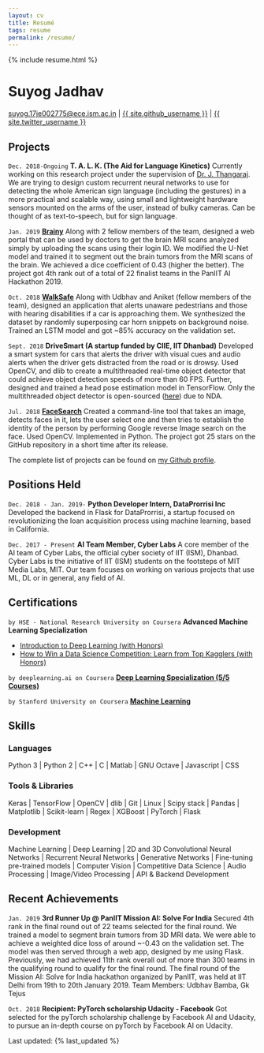 ```yaml
---
layout: cv
title: Resumé
tags: resume
permalink: /resume/
---
```


<!-- <iframe width="100%" height="1080" frameBorder="0" marginwidth="0" marginheight="0" scrolling="No" hspace="0" vspace="0" src="https://docs.google.com/document/d/e/2PACX-1vQCPcv0T8h7BQ-Y2J9Y5vDBh5YQ_6mFpYSS-Wp--kmm5GhRoyx7ogDoyUIHFw8XKDkiJFU5PBZ-Nsl0/pub?embedded=true"></iframe> -->

{% include resume.html %}


# Suyog Jadhav

<div id="webaddress">
<a href="mailto:suyog.17je002775@ece.ism.ac.in">suyog.17je002775@ece.ism.ac.in</a>
|
<i class="fa fa-github"></i> <a href="https://github.com/{{ site.github_username }}">{{ site.github_username }}</a>
|
<i class="fa fa-twitter"></i> <a href="https://twitter.com/{{ site.twitter_username }}">{{ site.twitter_username }}</a>
</div>


## Projects
`Dec. 2018-Ongoing`
__T. A. L. K. (The Aid for Language Kinetics)__ Currently working on this research project under the supervision of [Dr. J. Thangaraj](https://www.researchgate.net/profile/Jaisingh_Thangaraj). We are trying to design custom recurrent neural networks to use for detecting the whole American sign language (including the gestures) in a more practical and scalable way, using small and lightweight hardware sensors mounted on the arms of the user, instead of bulky cameras. Can be thought of as text-to-speech, but for sign language.

`Jan. 2019`
__[Brainy](https://github.com/IAmSuyogJadhav/Brainy/)__ Along with 2 fellow members of the team, designed a web portal that can be used by doctors to get the brain MRI scans analyzed simply by uploading the scans using their login ID. We modified the U-Net model and trained it to segment out the brain tumors from the MRI scans of the brain. We achieved a dice coefficient of 0.43 (higher the better). The project got 4th rank out of a total of 22 finalist teams in the PanIIT AI Hackathon 2019.

`Oct. 2018`
__[WalkSafe](https://github.com/IAmSuyogJadhav/WalkSafe)__ Along with Udbhav and Aniket (fellow members of the team), designed an application that alerts unaware pedestrians and those with hearing disabilities if a car is approaching them. We synthesized the dataset by randomly superposing car horn snippets on background noise. Trained an LSTM model and got ~85% accuracy on the validation set.

`Sept. 2018`
__DriveSmart (A startup funded by CIIE, IIT Dhanbad)__ Developed a smart system for cars that alerts the driver with visual cues and audio alerts when the driver gets distracted from the road or is drowsy. Used OpenCV, and dlib to create a multithreaded real-time object detector that could achieve object detection speeds of more than 60 FPS. Further, designed and trained a head pose estimation model in TensorFlow. Only the multithreaded object detector is open-sourced ([here](https://github.com/IAmSuyogJadhav/Lightning-Fast-Object-Detector)) due to NDA.

`Jul. 2018`
__[FaceSearch](https://www.github.com/IAmSuyogJadhav/FaceSearch)__ Created a command-line tool that takes an image, detects faces in it, lets the user select one and then tries to establish the identity of the person by performing Google reverse Image search on the face. Used OpenCV. Implemented in Python. The project got 25 stars on the GitHub repository in a short time after its release.

The complete list of projects can be found on [my Github profile](https://github.com/IAmSuyogJadhav).

## Positions Held

`Dec. 2018 - Jan. 2019-`
__Python Developer Intern, DataProrrisi Inc__ Developed the backend in Flask for DataProrrisi, a startup focused on revolutionizing the loan acquisition process using machine learning, based in California.

`Dec. 2017 - Present`
__AI Team Member, Cyber Labs__ A core member of the AI team of Cyber Labs, the official cyber society of IIT (ISM), Dhanbad. Cyber Labs is the initiative of IIT (ISM) students on the footsteps of MIT Media Labs, MIT. Our team focuses on working on various projects that use ML, DL or in general, any field of AI.

## Certifications

`by HSE - National Research University on Coursera`
__Advanced Machine Learning Specialization__ 
- [Introduction to Deep Learning (with Honors)](https://www.coursera.org/account/accomplishments/verify/32SDG3EQFHNQ)
- [How to Win a Data Science Competition: Learn from Top Kagglers (with Honors)](https://www.coursera.org/account/accomplishments/verify/897TKTQY9QCH)

`by deeplearning.ai on Coursera`
__[Deep Learning Specialization (5/5 Courses)](https://www.coursera.org/account/accomplishments/specialization/certificate/LUB5A3JNJKHC)__

`by Stanford University on Coursera`
__[Machine Learning](https://www.coursera.org/account/accomplishments/verify/PKVYKUTJCGFN)__

## Skills

### Languages
Python 3 | Python 2 | C++ | C | Matlab | GNU Octave | Javascript | CSS 

### Tools & Libraries
Keras | TensorFlow | OpenCV | dlib | Git | Linux | Scipy stack | Pandas | Matplotlib | Scikit-learn | Regex | XGBoost | PyTorch | Flask

### Development
Machine Learning | Deep Learning | 2D and 3D Convolutional Neural Networks | Recurrent Neural Networks | Generative Networks | Fine-tuning pre-trained models | Computer Vision | Competitive Data Science | Audio Processing | Image/Video Processing | API & Backend Development

## Recent Achievements

`Jan. 2019`
__3rd Runner Up @ PanIIT Mission AI: Solve For India__ Secured 4th rank in the final round out of 22 teams selected for the final round. We trained a model to segment brain tumors from 3D MRI data. We were able to achieve a weighted dice loss of around ~-0.43 on the validation set. The model was then served through a web app, designed by me using Flask. Previously, we had achieved 11th rank overall out of more than 300 teams in the qualifying round to qualify for the final round. The final round of the Mission AI: Solve for India hackathon organized by PanIIT, was held at IIT Delhi from 19th to 20th January 2019.
Team Members: Udbhav Bamba, Gk Tejus

`Oct. 2018`
__Recipient: PyTorch scholarship Udacity - Facebook__ Got selected for the pyTorch scholarship challenge by Facebook AI and Udacity, to pursue an in-depth course on pyTorch by Facebook AI on Udacity.

Last updated: {% last_updated %}

